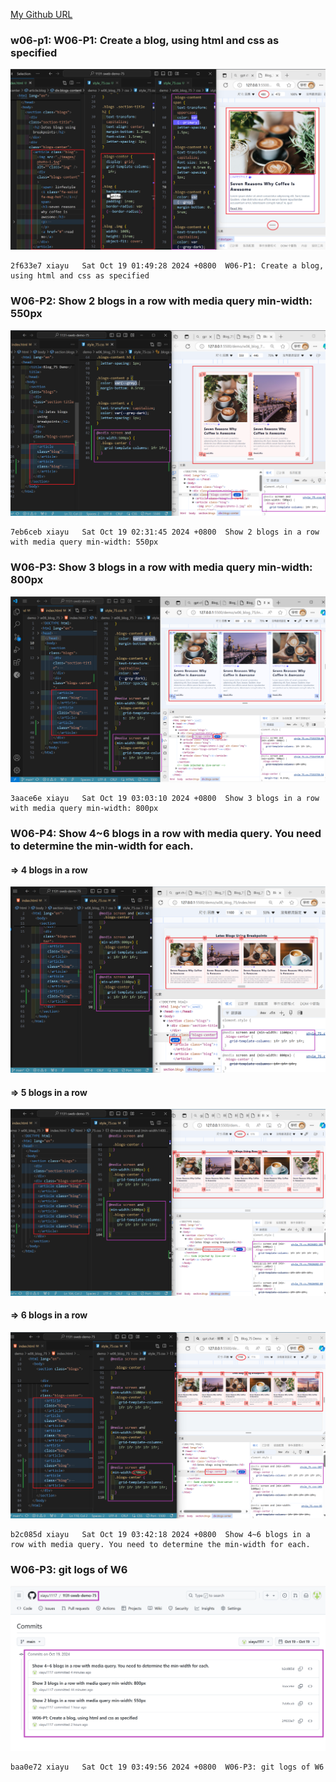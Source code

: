 [My Github URL](https://github.com/xiayu1117/113-sweb-demo-75)

### w06-p1: W06-P1: Create a blog, using html and css as specified

![](w06-p1.png)

```
2f633e7 xiayu   Sat Oct 19 01:49:28 2024 +0800  W06-P1: Create a blog, using html and css as specified
```

### W06-P2: Show 2 blogs in a row with media query min-width: 550px

![](w06-p2.png)

```
7eb6ceb xiayu   Sat Oct 19 02:31:45 2024 +0800  Show 2 blogs in a row with media query min-width: 550px
```

### W06-P3: Show 3 blogs in a row with media query min-width: 800px

![](w06-p3.png)

```
3aace6e xiayu   Sat Oct 19 03:03:10 2024 +0800  Show 3 blogs in a row with media query min-width: 800px
```

### W06-P4: Show 4~6 blogs in a row with media query. You need to determine the min-width for each.

#### => 4 blogs in a row

![](w06-p4-1.png)

#### => 5 blogs in a row

![](w06-p4-2.png)

#### => 6 blogs in a row

![](w06-p4-3.png)

```
b2c085d xiayu   Sat Oct 19 03:42:18 2024 +0800  Show 4~6 blogs in a row with media query. You need to determine the min-width for each.
```

### W06-P3: git logs of W6

![](w06-logs.png)

```
baa0e72 xiayu   Sat Oct 19 03:49:56 2024 +0800  W06-P3: git logs of W6
```